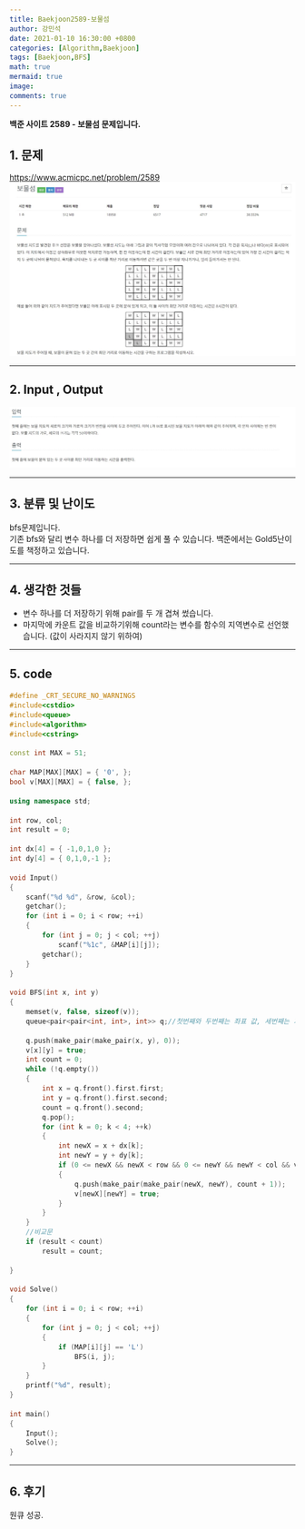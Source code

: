 ```yaml
---
title: Baekjoon2589-보물섬
author: 강민석
date: 2021-01-10 16:30:00 +0800
categories: [Algorithm,Baekjoon]
tags: [Baekjoon,BFS]
math: true
mermaid: true
image: 
comments: true
---
```


**백준 사이트 2589 - 보물섬 문제입니다.**

## 1. 문제
<https://www.acmicpc.net/problem/2589>
![](/assets/img/sample/Baekjoon/2589/Problem.JPG)

-----  

## 2. Input , Output
![](/assets/img/sample/Baekjoon/2589/input.JPG)

-----  

## 3. 분류 및 난이도

bfs문제입니다.  
기존 bfs와 달리 변수 하나를 더 저장하면 쉽게 풀 수 있습니다.
백준에서는 Gold5난이도를 책정하고 있습니다.  

-----  

## 4. 생각한 것들

- 변수 하나를 더 저장하기 위해 pair를 두 개 겹쳐 썼습니다.
- 마지막에 카운트 값을 비교하기위해 count라는 변수를 함수의 지역변수로 선언했습니다. (값이 사라지지 않기 위하여)

-----  

## 5. code

```c++
#define _CRT_SECURE_NO_WARNINGS
#include<cstdio>
#include<queue>
#include<algorithm>
#include<cstring>

const int MAX = 51;

char MAP[MAX][MAX] = { '0', };
bool v[MAX][MAX] = { false, };

using namespace std;

int row, col;
int result = 0;

int dx[4] = { -1,0,1,0 };
int dy[4] = { 0,1,0,-1 };

void Input()
{
	scanf("%d %d", &row, &col);
	getchar();
	for (int i = 0; i < row; ++i)
	{
		for (int j = 0; j < col; ++j)
			scanf("%1c", &MAP[i][j]);
		getchar();
	}
}

void BFS(int x, int y)
{
	memset(v, false, sizeof(v));
	queue<pair<pair<int, int>, int>> q;//첫번째와 두번째는 좌표 값, 세번째는 거리

	q.push(make_pair(make_pair(x, y), 0));
	v[x][y] = true;
	int count = 0;
	while (!q.empty())
	{
		int x = q.front().first.first;
		int y = q.front().first.second;
		count = q.front().second;
		q.pop();
		for (int k = 0; k < 4; ++k)
		{
			int newX = x + dx[k];
			int newY = y + dy[k];
			if (0 <= newX && newX < row && 0 <= newY && newY < col && v[newX][newY] == false && MAP[newX][newY] == 'L')
			{
				q.push(make_pair(make_pair(newX, newY), count + 1));
				v[newX][newY] = true;
			}
		}
	}
	//비교문
	if (result < count)
		result = count;

}

void Solve()
{
	for (int i = 0; i < row; ++i)
	{
		for (int j = 0; j < col; ++j)
		{
			if (MAP[i][j] == 'L')
				BFS(i, j);
		}
	}
	printf("%d", result);
}

int main()
{
	Input();
	Solve();
}
```
-----

## 6. 후기
원큐 성공.




 